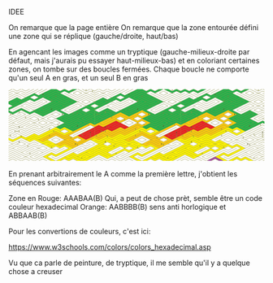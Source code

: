 
IDEE

On remarque que la page entière 
On remarque que la zone entourée défini une zone qui se réplique (gauche/droite, haut/bas) 

En agencant les images comme un tryptique (gauche-milieux-droite par défaut, mais j'aurais pu essayer haut-milieux-bas)
et en coloriant certaines zones, on tombe sur des boucles fermées. Chaque boucle ne comporte qu'un seul A en gras, et un seul B en gras

![Puzzle complete](Puzzle-30.png)

En prenant arbitrairement le A comme la première lettre, j'obtient les séquences suivantes:

Zone en Rouge:  AAABAA(B) Qui, a peut de chose prèt, semble être un code couleur hexadecimal 
Orange: AABBBB(B) sens anti horlogique et ABBAAB(B) 

Pour les convertions de couleurs, c'est ici:

https://www.w3schools.com/colors/colors_hexadecimal.asp

Vu que ca parle de peinture, de tryptique, il me semble qu'il y a quelque chose a creuser

